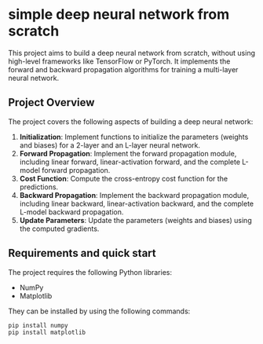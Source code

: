 # simple deep neural network from scratch
This project aims to build a deep neural network from scratch, without using high-level frameworks like TensorFlow or PyTorch. It implements the forward and backward propagation algorithms for training a multi-layer neural network.

## Project Overview

The project covers the following aspects of building a deep neural network:

1. **Initialization**: Implement functions to initialize the parameters (weights and biases) for a 2-layer and an L-layer neural network.
2. **Forward Propagation**: Implement the forward propagation module, including linear forward, linear-activation forward, and the complete L-model forward propagation.
3. **Cost Function**: Compute the cross-entropy cost function for the predictions.
4. **Backward Propagation**: Implement the backward propagation module, including linear backward, linear-activation backward, and the complete L-model backward propagation.
5. **Update Parameters**: Update the parameters (weights and biases) using the computed gradients.

## Requirements and quick start

The project requires the following Python libraries:

- NumPy
- Matplotlib

They can be installed by using the following commands:
```txt
pip install numpy
pip install matplotlib
```
